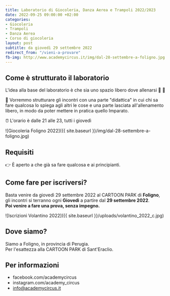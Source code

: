 ```yaml
---
title: Laboratorio di Giocoleria, Danza Aerea e Trampoli 2022/2023
date: 2022-09-25 09:00:00 +02:00
categories:
- Giocoleria
- Trampoli
- Danza Aerea
- Corso di giocoleria
layout: post
subtitle: da giovedì 29 settembre 2022
redirect_from: "/vieni-a-provare"
fb-img: http://www.academycircus.it/img/dal-28-settembre-a-foligno.jpg
---
```


## Come è strutturato il laboratorio
L'idea alla base del laboratorio è che sia uno spazio libero dove allenarsi 🤹 💪

📌 Vorremmo strutturare gli incontri con una parte "didattica" in cui chi sa fare qualcosa lo spiega agli altri le cose e una parte lasciata all'allenamento libero, in modo da poter mettere in pratica quello Imparato.

⏰ L'orario è dalle 21 alle 23, tutti i giovedì

![Giocoleria Foligno 2022]({{ site.baseurl }}/img/dal-28-settembre-a-foligno.jpg)

## Requisiti
👉 È aperto a che già sa fare qualcosa e ai principianti.

## Come fare per iscriversi?
Basta venire da giovedì 29 settembre 2022 al CARTOON PARK di **Foligno**, gli incontri si terranno ogni **Giovedì** a partire dal **29 settembre 2022**.  
**Poi venire a fare una prova, senza impegno.**

![Iscrizioni Volantino 2022]({{ site.baseurl }}/uploads/volantino_2022_c.jpg)

## Dove siamo?
Siamo a Foligno, in provincia di Perugia.  
Per l'esattezza alla CARTOON PARK di Sant'Eraclio.



## Per informazioni

- facebook.com/academycircus
- instagram.com/academy_circus
- info@academycircus.it
